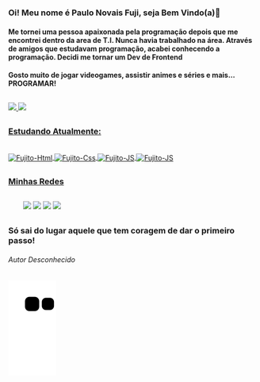### Oi! Meu nome é Paulo Novais Fuji, seja Bem Vindo(a)👋

#### Me tornei uma pessoa apaixonada pela programação depois que me encontrei dentro da area de T.I. Nunca havia trabalhado na área. Através de amigos que estudavam programação, acabei conhecendo a programação. Decidi me tornar um Dev de Frontend
#### Gosto muito de jogar videogames, assistir animes e séries e mais... PROGRAMAR! 

##

<div align="space-evenly">
    <a href="https://github.com/fujitodev">
    <img height="160em" src="https://github-readme-stats.vercel.app/api?username=fujitodev&show_icons=true&theme=github_dark&include_all_commits=true&count_private=true"/>
    <img height="150em" src="https://github-readme-stats.vercel.app/api/top-langs/?username=fujitodev&layout=compact&langs_count=7&theme=github_dark"/>
</div>
  
##
  
  ### Estudando Atualmente:
  <div style="display: inline_block"><br>
        <img align="center" alt="Fujito-Html" height="50" width="60" src="https://cdn.jsdelivr.net/gh/devicons/devicon/icons/html5/html5-original.svg">
        <img align="center" alt="Fujito-Css" height="50" width="60" src="https://cdn.jsdelivr.net/gh/devicons/devicon/icons/css3/css3-original.svg">
        <img align="center" alt="Fujito-JS" height="50" width="60" src="https://cdn.jsdelivr.net/gh/devicons/devicon/icons/javascript/javascript-original.svg">
        <img align="center" alt="Fujito-JS" height="50" width="60" src="https://cdn.jsdelivr.net/gh/devicons/devicon/icons/python/python-original-wordmark.svg" />
  </div>
    
  ##
    
  ### Minhas Redes  
  <div style="margin: 30px">
    <a href="https://www.linkedin.com/in/PauloFuji/" target ="_blank"><img src="https://img.shields.io/badge/LinkedIn-0077B5?style=for-the-badge&logo=linkedin&logoColor=white" target="_blank"></a>  
    <a href="mailto:paulo.novaisfuji@gmail.com" target="_blank"><img src="https://img.shields.io/badge/Gmail-D14836?style=for-the-badge&logo=gmail&logoColor=white"></a>
    <a href="https://instagram.com/fujitooficial?igshid=YmMyMTA2M2Y=" target="_blank"><img src="https://img.shields.io/badge/Instagram-E4405F?style=for-the-badge&logo=instagram&logoColor=white"></a>
    <a href="https://wa.me/qr/E2R366GOWKQVP1" target="_blank"><img src ="https://img.shields.io/badge/WhatsApp-25D366?style=for-the-badge&logo=whatsapp&logoColor=white"></a>
  </div>
  
  ##
    
  ### Só sai do lugar aquele que tem coragem de dar o primeiro passo!
  ###### Autor Desconhecido

  ##
  
  ![Snake animation](https://github.com/FujitoDev/FujitoDev/blob/output/github-contribution-grid-snake.svg)

  ##
